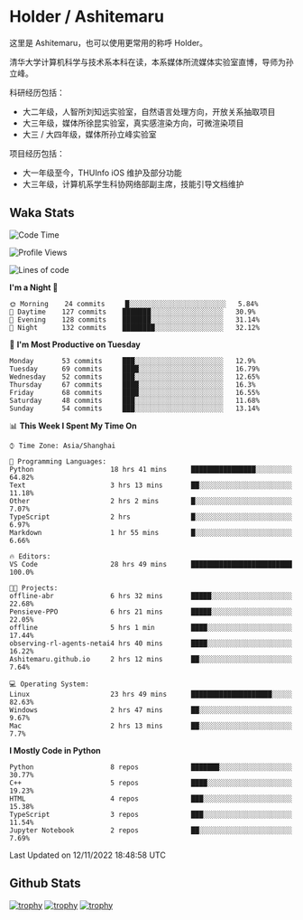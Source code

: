 # Holder / Ashitemaru

这里是 Ashitemaru，也可以使用更常用的称呼 Holder。

清华大学计算机科学与技术系本科在读，本系媒体所流媒体实验室直博，导师为孙立峰。

科研经历包括：

- 大二年级，人智所刘知远实验室，自然语言处理方向，开放关系抽取项目
- 大三年级，媒体所徐昆实验室，真实感渲染方向，可微渲染项目
- 大三 / 大四年级，媒体所孙立峰实验室

项目经历包括：

- 大一年级至今，THUInfo iOS 维护及部分功能
- 大三年级，计算机系学生科协网络部副主席，技能引导文档维护

## Waka Stats

<!--START_SECTION:waka-->
![Code Time](http://img.shields.io/badge/Code%20Time-185%20hrs%209%20mins-blue)

![Profile Views](http://img.shields.io/badge/Profile%20Views-0-blue)

![Lines of code](https://img.shields.io/badge/From%20Hello%20World%20I%27ve%20Written-328%20Thousand%20lines%20of%20code-blue)

**I'm a Night 🦉** 

```text
🌞 Morning    24 commits     █░░░░░░░░░░░░░░░░░░░░░░░░   5.84% 
🌆 Daytime    127 commits    ███████░░░░░░░░░░░░░░░░░░   30.9% 
🌃 Evening    128 commits    ███████░░░░░░░░░░░░░░░░░░   31.14% 
🌙 Night      132 commits    ████████░░░░░░░░░░░░░░░░░   32.12%

```
📅 **I'm Most Productive on Tuesday** 

```text
Monday       53 commits     ███░░░░░░░░░░░░░░░░░░░░░░   12.9% 
Tuesday      69 commits     ████░░░░░░░░░░░░░░░░░░░░░   16.79% 
Wednesday    52 commits     ███░░░░░░░░░░░░░░░░░░░░░░   12.65% 
Thursday     67 commits     ████░░░░░░░░░░░░░░░░░░░░░   16.3% 
Friday       68 commits     ████░░░░░░░░░░░░░░░░░░░░░   16.55% 
Saturday     48 commits     ███░░░░░░░░░░░░░░░░░░░░░░   11.68% 
Sunday       54 commits     ███░░░░░░░░░░░░░░░░░░░░░░   13.14%

```


📊 **This Week I Spent My Time On** 

```text
⌚︎ Time Zone: Asia/Shanghai

💬 Programming Languages: 
Python                   18 hrs 41 mins      ████████████████░░░░░░░░░   64.82% 
Text                     3 hrs 13 mins       ██░░░░░░░░░░░░░░░░░░░░░░░   11.18% 
Other                    2 hrs 2 mins        █░░░░░░░░░░░░░░░░░░░░░░░░   7.07% 
TypeScript               2 hrs               █░░░░░░░░░░░░░░░░░░░░░░░░   6.97% 
Markdown                 1 hr 55 mins        █░░░░░░░░░░░░░░░░░░░░░░░░   6.66%

🔥 Editors: 
VS Code                  28 hrs 49 mins      █████████████████████████   100.0%

🐱‍💻 Projects: 
offline-abr              6 hrs 32 mins       █████░░░░░░░░░░░░░░░░░░░░   22.68% 
Pensieve-PPO             6 hrs 21 mins       █████░░░░░░░░░░░░░░░░░░░░   22.05% 
offline                  5 hrs 1 min         ████░░░░░░░░░░░░░░░░░░░░░   17.44% 
observing-rl-agents-netai4 hrs 40 mins       ████░░░░░░░░░░░░░░░░░░░░░   16.22% 
Ashitemaru.github.io     2 hrs 12 mins       ██░░░░░░░░░░░░░░░░░░░░░░░   7.64%

💻 Operating System: 
Linux                    23 hrs 49 mins      ████████████████████░░░░░   82.63% 
Windows                  2 hrs 47 mins       ██░░░░░░░░░░░░░░░░░░░░░░░   9.67% 
Mac                      2 hrs 13 mins       ██░░░░░░░░░░░░░░░░░░░░░░░   7.7%

```

**I Mostly Code in Python** 

```text
Python                   8 repos             ███████░░░░░░░░░░░░░░░░░░   30.77% 
C++                      5 repos             ████░░░░░░░░░░░░░░░░░░░░░   19.23% 
HTML                     4 repos             ███░░░░░░░░░░░░░░░░░░░░░░   15.38% 
TypeScript               3 repos             ███░░░░░░░░░░░░░░░░░░░░░░   11.54% 
Jupyter Notebook         2 repos             ██░░░░░░░░░░░░░░░░░░░░░░░   7.69%

```



 Last Updated on 12/11/2022 18:48:58 UTC
<!--END_SECTION:waka-->

## Github Stats

[![trophy](https://github-profile-trophy.vercel.app/?username=Ashitemaru&column=7)](https://github.com/Ashitemaru)
[![trophy](https://github-readme-stats.vercel.app/api?username=Ashitemaru&show_icons=true&include_all_commits=true)](https://github.com/Ashitemaru)
[![trophy](https://github-readme-stats.vercel.app/api/top-langs/?username=Ashitemaru&layout=compact)](https://github.com/Ashitemaru)

<!--
**Ashitemaru/Ashitemaru** is a ✨ _special_ ✨ repository because its `README.md` (this file) appears on your GitHub profile.

Here are some ideas to get you started:

- 🔭 I’m currently working on ...
- 🌱 I’m currently learning ...
- 👯 I’m looking to collaborate on ...
- 🤔 I’m looking for help with ...
- 💬 Ask me about ...
- 📫 How to reach me: ...
- 😄 Pronouns: ...
- ⚡ Fun fact: ...
-->
